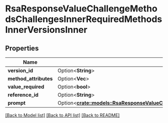 # RsaResponseValueChallengeMethodsChallengesInnerRequiredMethodsInnerVersionsInner

## Properties

Name | Type | Description | Notes
------------ | ------------- | ------------- | -------------
**version_id** | Option<**String**> |  | [optional]
**method_attributes** | Option<**Vec<String>**> |  | [optional]
**value_required** | Option<**bool**> |  | [optional]
**reference_id** | Option<**String**> |  | [optional]
**prompt** | Option<[**crate::models::RsaResponseValueChallengeMethodsChallengesInnerRequiredMethodsInnerVersionsInnerPrompt**](RSAResponse_value_challengeMethods_challenges_inner_requiredMethods_inner_versions_inner_prompt.md)> |  | [optional]

[[Back to Model list]](../README.md#documentation-for-models) [[Back to API list]](../README.md#documentation-for-api-endpoints) [[Back to README]](../README.md)


